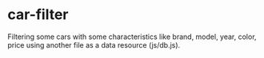 # car-filter
Filtering some cars with some characteristics like brand, model, year, color, price using another file as a data resource (js/db.js).  
